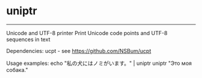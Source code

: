 # uniptr
------
Unicode and UTF-8 printer
Print Unicode code points and UTF-8 sequences in text

Dependencies:
   ucpt - see https://github.com/NSBum/ucpt

Usage examples:
   echo "私の犬にはノミがいます。" | uniptr
   uniptr "Это моя собака."
